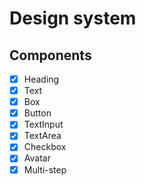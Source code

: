 # Design system

## Components

- [x] Heading
- [x] Text
- [x] Box
- [x] Button
- [x] TextInput
- [x] TextArea
- [x] Checkbox
- [x] Avatar
- [x] Multi-step
